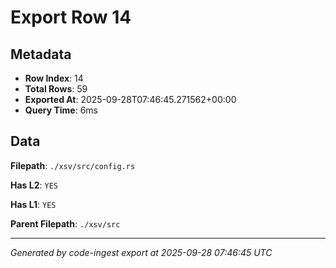 # Export Row 14

## Metadata

- **Row Index**: 14
- **Total Rows**: 59
- **Exported At**: 2025-09-28T07:46:45.271562+00:00
- **Query Time**: 6ms

## Data

**Filepath**: `./xsv/src/config.rs`

**Has L2**: `YES`

**Has L1**: `YES`

**Parent Filepath**: `./xsv/src`

---

*Generated by code-ingest export at 2025-09-28 07:46:45 UTC*
